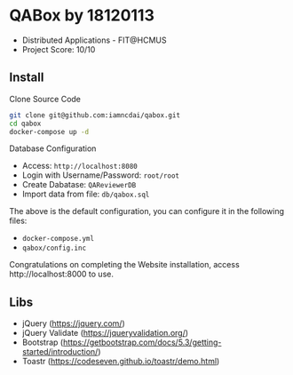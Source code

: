 # QABox by 18120113

- Distributed Applications - FIT@HCMUS
- Project Score: 10/10

## Install

Clone Source Code

```bash
git clone git@github.com:iamncdai/qabox.git
cd qabox
docker-compose up -d
```

Database Configuration
- Access: `http://localhost:8080`
- Login with Username/Password: `root/root`
- Create Dabatase: `QAReviewerDB`
- Import data from file: `db/qabox.sql`

The above is the default configuration, you can configure it in the following files:
- `docker-compose.yml`
- `qabox/config.inc`

Congratulations on completing the Website installation, access http://localhost:8000 to use.

## Libs
- jQuery (https://jquery.com/)
- jQuery Validate (https://jqueryvalidation.org/)
- Bootstrap (https://getbootstrap.com/docs/5.3/getting-started/introduction/)
- Toastr (https://codeseven.github.io/toastr/demo.html)
